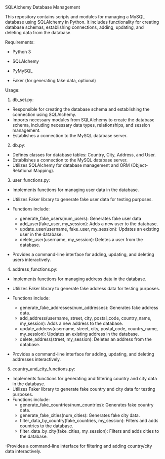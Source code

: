 SQLAlchemy Database Management


This repository contains scripts and modules for managing a MySQL database using SQLAlchemy in Python. It includes functionality for creating database schemas, establishing connections, adding, updating, and deleting data from the database.

Requirements:

- Python 3

- SQLAlchemy

- PyMySQL
  
- Faker (for generating fake data, optional)

Usage:

1. db_set.py:

- Responsible for creating the database schema and establishing the connection using SQLAlchemy.
- Imports necessary modules from SQLAlchemy to create the database schema, including necessary data types, relationships, and session management.
- Establishes a connection to the MySQL database server.

2. db.py:

- Defines classes for database tables: Country, City, Address, and User.
- Establishes a connection to the MySQL database server.
- Utilizes SQLAlchemy for database management and ORM (Object-Relational Mapping).

3. user_functions.py:

- Implements functions for managing user data in the database.
- Utilizes Faker library to generate fake user data for testing purposes.
- Functions include:
  - generate_fake_users(num_users): Generates fake user data
  - add_user(fake_user, my_session): Adds a new user to the database.
  - update_user(username, fake_user, my_session): Updates an existing user in the database.
  - delete_user(username, my_session): Deletes a user from the database.
    
- Provides a command-line interface for adding, updating, and deleting users interactively.

4. address_functions.py:

- Implements functions for managing address data in the database.
- Utilizes Faker library to generate fake address data for testing purposes.
- Functions include:
  - generate_fake_addresses(num_addresses): Generates fake address data.
  - add_address(username, street, city, postal_code, country_name, my_session): Adds a new address to the database.
  - update_address(username, street, city, postal_code, country_name, my_session): Updates an existing address in the database.
  - delete_address(street, my_session): Deletes an address from the database.

- Provides a command-line interface for adding, updating, and deleting addresses interactively.

5. country_and_city_functions.py:

- Implements functions for generating and filtering country and city data in the database.
- Utilizes Faker library to generate fake country and city data for testing purposes.
- Functions include:
  - generate_fake_countries(num_countries): Generates fake country data.
  - generate_fake_cities(num_cities): Generates fake city data.
  - filter_data_by_country(fake_countries, my_session): Filters and adds countries to the database.
  - filter_data_by_city(fake_cities, my_session): Filters and adds cities to the database.

-Provides a command-line interface for filtering and adding country/city data interactively.

